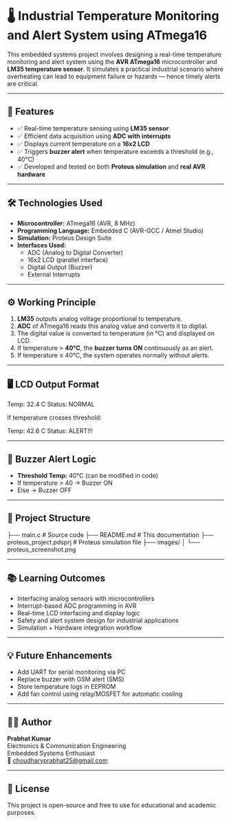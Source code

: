 # 🌡️ Industrial Temperature Monitoring and Alert System using ATmega16

This embedded systems project involves designing a real-time temperature monitoring and alert system using the **AVR ATmega16** microcontroller and **LM35 temperature sensor**. It simulates a practical industrial scenario where overheating can lead to equipment failure or hazards — hence timely alerts are critical.

---

## 🔧 Features

- ✅ Real-time temperature sensing using **LM35 sensor**
- ✅ Efficient data acquisition using **ADC with interrupts**
- ✅ Displays current temperature on a **16x2 LCD**
- ✅ Triggers **buzzer alert** when temperature exceeds a threshold (e.g., 40°C)
- ✅ Developed and tested on both **Proteus simulation** and **real AVR hardware**

---

## 🛠️ Technologies Used

- **Microcontroller:** ATmega16 (AVR, 8 MHz)
- **Programming Language:** Embedded C (AVR-GCC / Atmel Studio)
- **Simulation:** Proteus Design Suite
- **Interfaces Used:**  
  - ADC (Analog to Digital Converter)  
  - 16x2 LCD (parallel interface)  
  - Digital Output (Buzzer)  
  - External Interrupts

---

## ⚙️ Working Principle

1. **LM35** outputs analog voltage proportional to temperature.  
2. **ADC** of ATmega16 reads this analog value and converts it to digital.  
3. The digital value is converted to temperature (in °C) and displayed on LCD.  
4. If temperature > **40°C**, the **buzzer turns ON** continuously as an alert.  
5. If temperature ≤ 40°C, the system operates normally without alerts.

---

## 🖥️ LCD Output Format

Temp: 32.4 C
Status: NORMAL


If temperature crosses threshold:

Temp: 42.6 C
Status: ALERT!!!


---

## 🚨 Buzzer Alert Logic

- **Threshold Temp:** 40°C (can be modified in code)
- If temperature > 40 → Buzzer ON
- Else → Buzzer OFF

---



## 📂 Project Structure

├── main.c # Source code
├── README.md # This documentation
├── proteus_project.pdsprj # Proteus simulation file
├── images/
│ └── proteus_screenshot.png


---

## 📚 Learning Outcomes

- Interfacing analog sensors with microcontrollers
- Interrupt-based ADC programming in AVR
- Real-time LCD interfacing and display logic
- Safety and alert system design for industrial applications
- Simulation + Hardware integration workflow

---

## 💡 Future Enhancements

- Add UART for serial monitoring via PC
- Replace buzzer with GSM alert (SMS)
- Store temperature logs in EEPROM
- Add fan control using relay/MOSFET for automatic cooling

---

## 🙋‍♂️ Author

**Prabhat Kumar**  
Electronics & Communication Engineering  
Embedded Systems Enthusiast  
📧 choudharyprabhat25@gmail.com  


---

## 📎 License

This project is open-source and free to use for educational and academic purposes.
